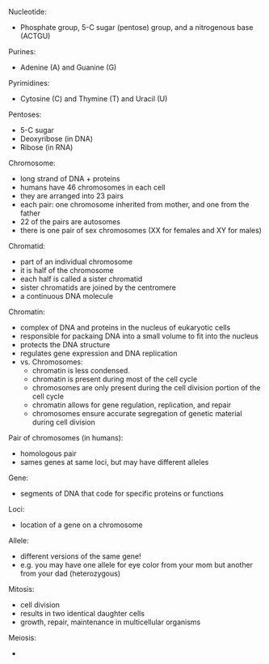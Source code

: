 Nucleotide:
- Phosphate group, 5-C sugar (pentose) group, and a nitrogenous base (ACTGU)

Purines:
- Adenine (A) and Guanine (G)

Pyrimidines:
- Cytosine (C) and Thymine (T) and Uracil (U)

Pentoses:
- 5-C sugar
- Deoxyribose (in DNA)
- Ribose (in RNA)

Chromosome: 
- long strand of DNA + proteins
- humans have 46 chromosomes in each cell
- they are arranged into 23 pairs
- each pair: one chromosome inherited from mother, and one from the father
- 22 of the pairs are autosomes
- there is one pair of sex chromosomes (XX for females and XY for males)

Chromatid:
- part of an individual chromosome
- it is half of the chromosome
- each half is called a sister chromatid
- sister chromatids are joined by the centromere
- a continuous DNA molecule

Chromatin:
- complex of DNA and proteins in the nucleus of eukaryotic cells
- responsible for packaing DNA into a small volume to fit into the nucleus
- protects the DNA structure
- regulates gene expression and DNA replication
- vs. Chromosomes: 
    - chromatin is less condensed. 
    - chromatin is present during most of the cell cycle
    - chromosomes are only present during the cell division portion of the cell cycle
    - chromatin allows for gene regulation, replication, and repair
    - chromosomes ensure accurate segregation of genetic material during cell division

Pair of chromosomes (in humans):
- homologous pair 
- sames genes at same loci, but may have different alleles 

Gene:
- segments of DNA that code for specific proteins or functions

Loci:
- location of a gene on a chromosome

Allele:
- different versions of the same gene!
- e.g. you may have one allele for eye color from your mom but another from your dad (heterozygous)



Mitosis:
- cell division
- results in two identical daughter cells
- growth, repair, maintenance in multicellular organisms

Meiosis:

- 
